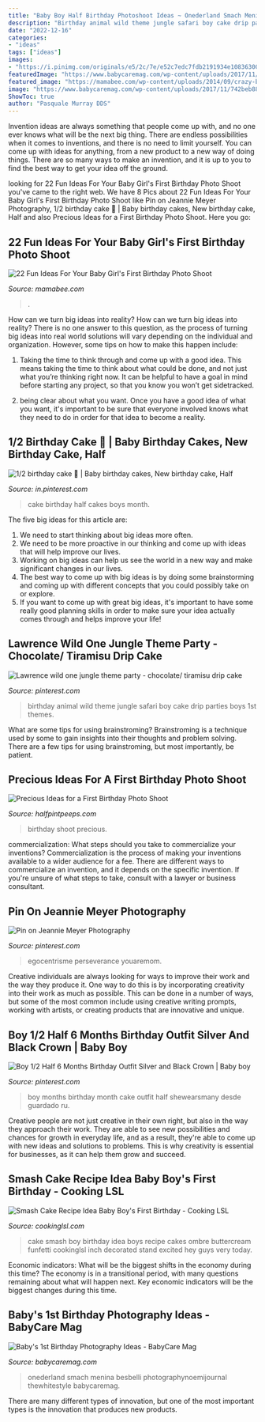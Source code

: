 ```yaml
---
title: "Baby Boy Half Birthday Photoshoot Ideas ~ Onederland Smach Menina Besbelli Photographynoemijournal Thewhitestyle Babycaremag"
description: "Birthday animal wild theme jungle safari boy cake drip parties boys 1st themes"
date: "2022-12-16"
categories:
- "ideas"
tags: ["ideas"]
images:
- "https://i.pinimg.com/originals/e5/2c/7e/e52c7edc7fdb2191934e108363003681.jpg"
featuredImage: "https://www.babycaremag.com/wp-content/uploads/2017/11/742beb889655192678f4a0889ca4cd89.jpg"
featured_image: "https://mamabee.com/wp-content/uploads/2014/09/crazy-birthday-suit.jpg"
image: "https://www.babycaremag.com/wp-content/uploads/2017/11/742beb889655192678f4a0889ca4cd89.jpg"
ShowToc: true
author: "Pasquale Murray DDS"
---
```



Invention ideas are always something that people come up with, and no one ever knows what will be the next big thing. There are endless possibilities when it comes to inventions, and there is no need to limit yourself. You can come up with ideas for anything, from a new product to a new way of doing things. There are so many ways to make an invention, and it is up to you to find the best way to get your idea off the ground.

	

		
looking for 22 Fun Ideas For Your Baby Girl&#039;s First Birthday Photo Shoot you've came to the right web. We have 8 Pics about 22 Fun Ideas For Your Baby Girl&#039;s First Birthday Photo Shoot like Pin on Jeannie Meyer Photography, 1/2 birthday cake 🎂 | Baby birthday cakes, New birthday cake, Half and also Precious Ideas for a First Birthday Photo Shoot. Here you go:
		
    
## 22 Fun Ideas For Your Baby Girl&#039;s First Birthday Photo Shoot

<img loading=lazy src="https://mamabee.com/wp-content/uploads/2014/09/crazy-birthday-suit.jpg" onerror="this.onerror=null;this.src='https://tse3.mm.bing.net/th?id=OIP.72btVGeoJ81bfSyGu6R_hwHaLG&amp;pid=15.1';" alt="22 Fun Ideas For Your Baby Girl&#039;s First Birthday Photo Shoot">

_Source: mamabee.com_

>. 

	

How can we turn big ideas into reality?
How can we turn big ideas into reality? There is no one answer to this question, as the process of turning big ideas into real world solutions will vary depending on the individual and organization. However, some tips on how to make this happen include:
1) Taking the time to think through and come up with a good idea. This means taking the time to think about what could be done, and not just what you’re thinking right now. It can be helpful to have a goal in mind before starting any project, so that you know you won’t get sidetracked.

2) being clear about what you want. Once you have a good idea of what you want, it's important to be sure that everyone involved knows what they need to do in order for that idea to become a reality.

    
## 1/2 Birthday Cake 🎂 | Baby Birthday Cakes, New Birthday Cake, Half

<img loading=lazy src="https://i.pinimg.com/originals/23/cc/ed/23ccedf03af4f1b726ff8ee55b4f1a40.jpg" onerror="this.onerror=null;this.src='https://tse1.mm.bing.net/th?id=OIP.w4pi-0h6NvECGDv2ALjaUQHaJ4&amp;pid=15.1';" alt="1/2 birthday cake 🎂 | Baby birthday cakes, New birthday cake, Half">

_Source: in.pinterest.com_

>cake birthday half cakes boys month. 

	

The five big ideas for this article are:
1. We need to start thinking about big ideas more often. 
2. We need to be more proactive in our thinking and come up with ideas that will help improve our lives. 
3. Working on big ideas can help us see the world in a new way and make significant changes in our lives. 
4. The best way to come up with big ideas is by doing some brainstorming and coming up with different concepts that you could possibly take on or explore. 
5. If you want to come up with great big ideas, it's important to have some really good planning skills in order to make sure your idea actually comes through and helps improve your life!

    
## Lawrence Wild One Jungle Theme Party - Chocolate/ Tiramisu Drip Cake

<img loading=lazy src="https://i.pinimg.com/originals/e5/2c/7e/e52c7edc7fdb2191934e108363003681.jpg" onerror="this.onerror=null;this.src='https://tse4.mm.bing.net/th?id=OIP.KccnCzRX4ZCP9vk8du0DAQHaNK&amp;pid=15.1';" alt="Lawrence wild one jungle theme party - chocolate/ tiramisu drip cake">

_Source: pinterest.com_

>birthday animal wild theme jungle safari boy cake drip parties boys 1st themes. 

	

What are some tips for using brainstroming?
Brainstroming is a technique used by some to gain insights into their thoughts and problem solving. There are a few tips for using brainstroming, but most importantly, be patient.

    
## Precious Ideas For A First Birthday Photo Shoot

<img loading=lazy src="https://i2.wp.com/halfpintpeeps.com/wp-content/uploads/2017/12/Precious-Ideas-for-a-First-Birthday-Photo-Shoot2.jpg?fit=427%2C640" onerror="this.onerror=null;this.src='https://tse3.mm.bing.net/th?id=OIP.G8GDuSQmJk5_t7Thzgq3oAAAAA&amp;pid=15.1';" alt="Precious Ideas for a First Birthday Photo Shoot">

_Source: halfpintpeeps.com_

>birthday shoot precious. 

	

commercialization: What steps should you take to commercialize your inventions?
Commercialization is the process of making your inventions available to a wider audience for a fee. There are different ways to commercialize an invention, and it depends on the specific invention. If you're unsure of what steps to take, consult with a lawyer or business consultant.

    
## Pin On Jeannie Meyer Photography

<img loading=lazy src="https://i.pinimg.com/736x/ba/b4/6c/bab46cde4f094a0e726d32444cf57aa4.jpg" onerror="this.onerror=null;this.src='https://tse1.mm.bing.net/th?id=OIP.HH1knhBaNrtgDwsMsEhq2wHaLH&amp;pid=15.1';" alt="Pin on Jeannie Meyer Photography">

_Source: pinterest.com_

>egocentrisme perseverance youaremom. 

	

Creative individuals are always looking for ways to improve their work and the way they produce it. One way to do this is by incorporating creativity into their work as much as possible. This can be done in a number of ways, but some of the most common include using creative writing prompts, working with artists, or creating products that are innovative and unique.

    
## Boy 1/2 Half 6 Months Birthday Outfit Silver And Black Crown | Baby Boy

<img loading=lazy src="https://i.pinimg.com/736x/c8/97/2d/c8972d1a95f07733a1d70d32ea740ab3.jpg" onerror="this.onerror=null;this.src='https://tse2.mm.bing.net/th?id=OIP.Qhh9w__VMnVTTG453moV3gHaIo&amp;pid=15.1';" alt="Boy 1/2 Half 6 Months Birthday Outfit Silver and Black Crown | Baby boy">

_Source: pinterest.com_

>boy months birthday month cake outfit half shewearsmany desde guardado ru. 

	

Creative people are not just creative in their own right, but also in the way they approach their work. They are able to see new possibilities and chances for growth in everyday life, and as a result, they're able to come up with new ideas and solutions to problems. This is why creativity is essential for businesses, as it can help them grow and succeed.

    
## Smash Cake Recipe Idea Baby Boy&#039;s First Birthday - Cooking LSL

<img loading=lazy src="https://cookinglsl.com/wp-content/uploads/2017/08/funfetti-smash-cake-baby-boy-2-1-660x990.jpg" onerror="this.onerror=null;this.src='https://tse1.mm.bing.net/th?id=OIP.Xmxf-jZilXmarK4P0DrzLQHaLH&amp;pid=15.1';" alt="Smash Cake Recipe Idea Baby Boy&#039;s First Birthday - Cooking LSL">

_Source: cookinglsl.com_

>cake smash boy birthday idea boys recipe cakes ombre buttercream funfetti cookinglsl inch decorated stand excited hey guys very today. 

	

Economic indicators: What will be the biggest shifts in the economy during this time?
The economy is in a transitional period, with many questions remaining about what will happen next. Key economic indicators will be the biggest changes during this time.

    
## Baby&#039;s 1st Birthday Photography Ideas - BabyCare Mag

<img loading=lazy src="https://www.babycaremag.com/wp-content/uploads/2017/11/742beb889655192678f4a0889ca4cd89.jpg" onerror="this.onerror=null;this.src='https://tse3.mm.bing.net/th?id=OIP.gHTHrtyHDZtxH5YLk-DglwHaF1&amp;pid=15.1';" alt="Baby&#039;s 1st Birthday Photography Ideas - BabyCare Mag">

_Source: babycaremag.com_

>onederland smach menina besbelli photographynoemijournal thewhitestyle babycaremag. 

	

There are many different types of innovation, but one of the most important types is the innovation that produces new products.

